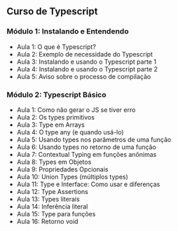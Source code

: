 ## Curso de Typescript

### Módulo 1: Instalando e Entendendo
* Aula 1: O que é Typescript?
* Aula 2: Exemplo de necessidade do Typescript
* Aula 3: Instalando e usando o Typescript parte 1
* Aula 4: Instalando e usando o Typescript parte 2
* Aula 5: Aviso sobre o processo de compilação

### Módulo 2: Typescript Básico
* Aula 1: Como não gerar o JS se tiver erro
* Aula 2: Os types primitivos
* Aula 3: Type em Arrays
* Aula 4: O type any (e quando usá-lo)
* Aula 5: Usando types nos parâmetros de uma função
* Aula 6: Usando types no retorno de uma função
* Aula 7: Contextual Typing em funções anônimas
* Aula 8: Types em Objetos
* Aula 9: Propriedades Opcionais
* Aula 10: Union Types (múltiplos types)
* Aula 11: Type e Interface: Como usar e diferenças
* Aula 12: Type Assertions
* Aula 13: Types literais
* Aula 14: Inferência literal
* Aula 15: Type para funções
* Aula 16: Retorno void
